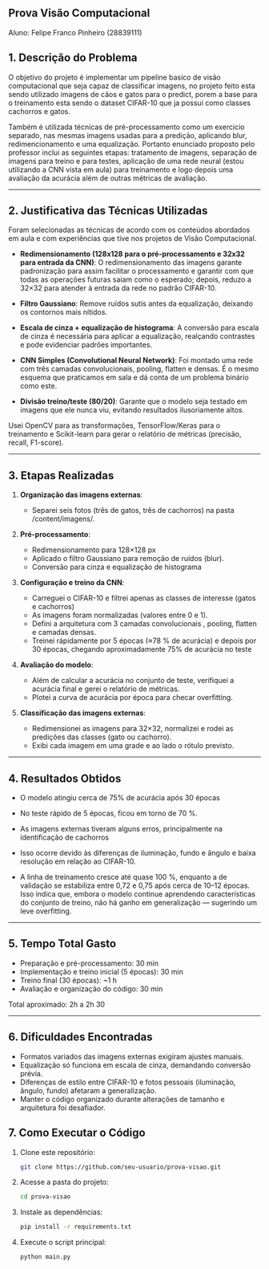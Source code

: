 ## **Prova Visão Computacional**
Aluno: Felipe Franco Pinheiro (28839111)

## **1. Descrição do Problema**

O objetivo do projeto é implementar um pipeline basico de visão computacional que seja capaz de classificar imagens, no projeto feito esta sendo utilizado imagens de cãos e gatos para o predict, porem a base para o treinamento esta sendo o dataset CIFAR-10 que ja possui como classes cachorros e gatos. 

Também é utilizada técnicas de pré-processamento como um exercicio separado, nas mesmas imagens usadas para a predição, aplicando blur, redimencionamento e uma equalização. Portanto enunciado proposto pelo professor inclui as seguintes etapas: tratamento de imagens, separação de imagens para treino e para testes, aplicação de uma rede neural (estou utilizando a CNN vista em aula) para treinamento e logo depois uma avaliação da acurácia além de outras métricas de avaliação.

---

## **2. Justificativa das Técnicas Utilizadas**

Foram selecionadas as técnicas de acordo com os conteúdos abordados em aula e com experiências que tive nos projetos de Visão Computacional.

* **Redimensionamento (128x128 para o pré-processamento e 32x32 para entrada da CNN)**: O redimensionamento das imagens garante padronização para assim facilitar o processamento e garantir com que todas as operações futuras saiam como o esperado; depois, reduzo a 32×32 para atender à entrada da rede no padrão CIFAR-10.

* **Filtro Gaussiano**: Remove ruídos sutis antes da equalização, deixando os contornos mais nítidos.

* **Escala de cinza + equalização de histograma**: A conversão para escala de cinza é necessária para aplicar a equalização, realçando contrastes e pode evidenciar padrões importantes.

* **CNN Simples (Convolutional Neural Network)**: Foi montado uma rede com três camadas convolucionais, pooling, flatten e densas. É o mesmo esquema que praticamos em sala e dá conta de um problema binário como este.

* **Divisão treino/teste (80/20)**: Garante que o modelo seja testado em imagens que ele nunca viu, evitando resultados ilusoriamente altos.

Usei OpenCV para as transformações, TensorFlow/Keras para o treinamento e Scikit-learn para gerar o relatório de métricas (precisão, recall, F1-score).

---

## **3. Etapas Realizadas**

1. **Organização das imagens externas**:

   * Separei seis fotos (três de gatos, três de cachorros) na pasta /content/imagens/.

2. **Pré-processamento**:

   * Redimensionamento para 128×128 px
   * Aplicado o filtro Gaussiano para remoção de ruídos (blur).
   * Conversão para cinza e equalização de histograma

3. **Configuração e treino da CNN**:

   * Carreguei o CIFAR-10 e filtrei apenas as classes de interesse (gatos e cachorros)
   * As imagens foram normalizadas (valores entre 0 e 1).
   * Defini a arquitetura com 3 camadas convolucionais , pooling, flatten e camadas densas.
   * Treinei rápidamente por 5 épocas (≈78 % de acurácia) e depois por 30 épocas, chegando aproximadamente 75% de acurácia no teste

4. **Avaliação do modelo**:

   * Além de calcular a acurácia no conjunto de teste, verifiquei a acurácia final e gerei o relatório de métricas.
   * Plotei a curva de acurácia por época para checar overfitting.
   
5. **Classificação das imagens externas**:

   * Redimensionei as imagens para 32×32, normalizei e rodei as predições das classes (gato ou cachorro).
   * Exibi cada imagem em uma grade e ao lado o rótulo previsto.

---

## **4. Resultados Obtidos**

* O modelo atingiu cerca de 75% de acurácia após 30 épocas

* No teste rápido de 5 épocas, ficou em torno de 70 %. 
*  As imagens externas tiveram alguns erros, principalmente na identificação de cachorros 
* Isso ocorre devido às diferenças de iluminação, fundo e ângulo e baixa resolução em relação ao CIFAR-10.
* A linha de treinamento cresce até quase 100 %, enquanto a de validação se estabiliza entre 0,72 e 0,75 após cerca de 10–12 épocas. Isso indica que, embora o modelo continue aprendendo características do conjunto de treino, não há ganho em generalização — sugerindo um leve overfitting.

---

## **5. Tempo Total Gasto**

* Preparação e pré-processamento: 30 min
* Implementação e treino inicial (5 épocas): 30 min
* Treino final (30 épocas): ~1 h
* Avaliação e organização do código: 30 min

Total aproximado: 2h a 2h 30 

---

## **6. Dificuldades Encontradas**

* Formatos variados das imagens externas exigiram ajustes manuais.
* Equalização só funciona em escala de cinza, demandando conversão prévia.
* Diferenças de estilo entre CIFAR-10 e fotos pessoais (iluminação, ângulo, fundo) afetaram a generalização.
* Manter o código organizado durante alterações de tamanho e arquitetura foi desafiador.


## **7. Como Executar o Código**

1. Clone este repositório:

   ```bash
   git clone https://github.com/seu-usuario/prova-visao.git
   ```
2. Acesse a pasta do projeto:

   ```bash
   cd prova-visao
   ```
3. Instale as dependências:

   ```bash
   pip install -r requirements.txt
   ```
4. Execute o script principal:

   ```bash
   python main.py
   ```
